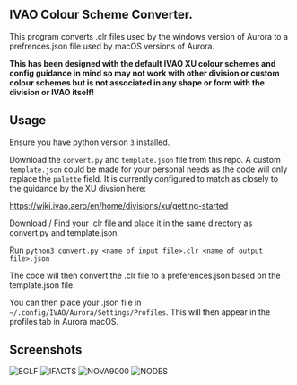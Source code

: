 ## IVAO Colour Scheme Converter. 

This program converts .clr files used by the windows version of Aurora to a prefrences.json file used by macOS versions of Aurora. 

**This has been designed with the default IVAO XU colour schemes and config guidance in mind so may not work with other division or custom colour schemes but is not associated in any shape or form with the division or IVAO itself!**

## Usage

Ensure you have python version `3` installed. 

Download the `convert.py` and `template.json` file from this repo. A custom `template.json` could be made for your personal needs as the code will only replace the `palette` field. It is currently configured to match as closely to the guidance by the XU divsion here:

https://wiki.ivao.aero/en/home/divisions/xu/getting-started

Download / Find your .clr file and place it in the same directory as convert.py and template.json.

Run `python3 convert.py <name of input file>.clr <name of output file>.json`

The code will then convert the .clr file to a preferences.json based on the template.json file. 

You can then place your .json file in `~/.config/IVAO/Aurora/Settings/Profiles`. This will then appear in the profiles tab in Aurora macOS.

## Screenshots

![EGLF](https://github.com/isaacbarker/ivaomacoscolours/assets/88422596/b5c3e666-9a8c-4952-9b09-c8f2ac9aa9d6)
![IFACTS](https://github.com/isaacbarker/ivaomacoscolours/assets/88422596/34107482-585d-469d-917e-b761f39e2ca0)
![NOVA9000](https://github.com/isaacbarker/ivaomacoscolours/assets/88422596/ccff190c-eeb8-4b27-a542-0f52d84525d1)
![NODES](https://github.com/isaacbarker/ivaomacoscolours/assets/88422596/383993ec-2785-47ab-bd7f-a11cfc3cff7c)